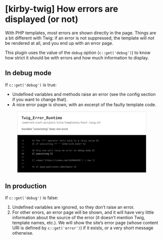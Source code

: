 [kirby-twig] How errors are displayed (or not)
==============================================

With PHP templates, most errors are shown directly in the page. Things are a bit different with Twig: if an error is not suppressed, the template will *not* be rendered at all, and you end up with an error page.

This plugin uses the value of the `debug` option (`c::get('debug')`) to know how strict it should be with errors and how much information to display.

## In debug mode

If `c::get('debug')` is true:

- Undefined variables and methods raise an error (see the config section if you want to change that).
- A nice error page is shown, with an excerpt of the faulty template code.

<figure>
    <img src="errorpage.png" width="770" alt="">
</figure>

## In production

If `c::get('debug')` is false:

1. Undefined variables are ignored, so they don’t raise an error.
2. For other errors, an error page will be shown, and it will have very little information about the source of the error (it doesn’t mention Twig, template names, etc.). We will show the site’s error page (whose content URI is defined by `c::get('error')`) if it exists, or a very short message otherwise.

